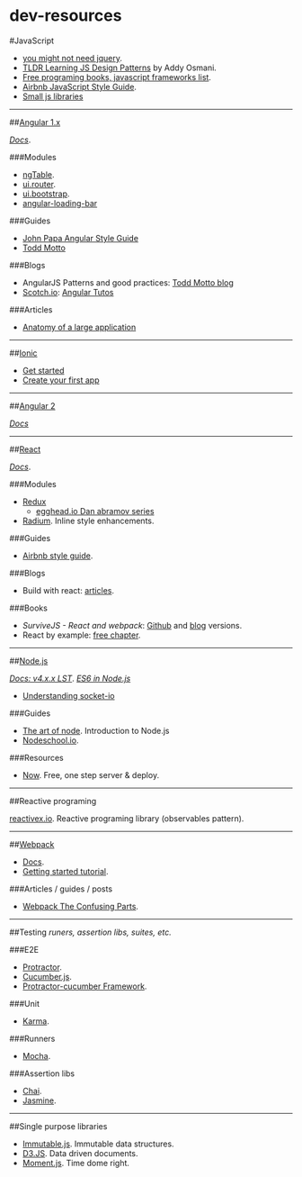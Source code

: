 # dev-resources

#JavaScript
- [you might not need jquery](http://youmightnotneedjquery.com/).
- [TLDR Learning JS Design Patterns](https://github.com/karlpatrickespiritu/TLDR-Learning-JS-Design-Patterns-by-Addy-Osmani) by Addy Osmani.
- [Free programing books, javascript frameworks list](https://github.com/vhf/free-programming-books/blob/master/javascript-frameworks-resources.md).
- [Airbnb JavaScript Style Guide](https://github.com/airbnb/javascript).
- [Small js libraries](http://microjs.com/)

--------------------------------

##[Angular 1.x](https://angularjs.org/)

_*[Docs](https://docs.angularjs.org/api)*_.

###Modules

- [ngTable](http://ng-table.com/#/).
- [ui.router](http://angular-ui.github.io/ui-router/site/#/api/ui.router).
- [ui.bootstrap](https://angular-ui.github.io/bootstrap/).
- [angular-loading-bar](https://github.com/chieffancypants/angular-loading-bar)

###Guides

- [John Papa Angular Style Guide](http://www.johnpapa.net/angular-style-guide/)
- [Todd Motto](https://github.com/toddmotto/angular-styleguide)

###Blogs

- AngularJS Patterns and good practices: [Todd Motto blog](http://toddmotto.com/)
- [Scotch.io](https://scotch.io/): [Angular Tutos](https://scotch.io/tag/angular-js)

###Articles

- [Anatomy of a large application](https://medium.com/@bojzi/anatomy-of-a-large-angular-application-f098e5e36994#.21vop7qt8)

--------------------------------

##[Ionic](http://ionicframework.com/)

- [Get started](https://www.youtube.com/watch?v=C-UwOWB9Io4)
- [Create your first app](https://scotch.io/tutorials/create-your-first-mobile-app-with-angularjs-and-ionic)

--------------------------------

##[Angular 2](https://angular.io/)

_*[Docs](https://angular.io/docs/ts/latest/)*_

--------------------------------

##[React](https://facebook.github.io/react/index.html)

_*[Docs](https://facebook.github.io/react/docs/getting-started.html)*_.

###Modules

- [Redux](http://redux.js.org/index.html)
    - [egghead.io Dan abramov series](https://egghead.io/series/getting-started-with-redux)
- [Radium](http://stack.formidable.com/radium/). Inline style enhancements.

###Guides

- [Airbnb style guide](https://github.com/airbnb/javascript/tree/master/react).

###Blogs

- Build with react: [articles](http://buildwithreact.com/).

###Books

- _SurviveJS - React and webpack_: [Github](https://github.com/survivejs/webpack_react/tree/master/manuscript) and [blog](http://survivejs.com/webpack_react/introduction/) versions.
- React by example: [free chapter](http://reactkungfu.com/assets/misc/sample.pdf).

--------------------------------

##[Node.js](https://nodejs.org/)

_*[Docs: v4.x.x LST](https://nodejs.org/dist/latest-v4.x/docs/api/)*_.
_*[ES6 in Node.js](https://nodejs.org/en/docs/es6/)*_

- [Understanding socket-io](https://medium.com/@Grigorkh/understanding-socket-io-23ad6d26d003#.bysrc710r)

###Guides
- [The art of node](https://github.com/maxogden/art-of-node). Introduction to Node.js
- [Nodeschool.io](http://nodeschool.io/).

###Resources
- [Now](https://zeit.co/now). Free, one step server & deploy.

--------------------------------

##Reactive programing

[reactivex.io](http://reactivex.io). Reactive programing library (observables pattern).

--------------------------------

##[Webpack](https://webpack.github.io/)

- [Docs](http://webpack.github.io/docs/what-is-webpack.html).
- [Getting started tutorial](http://webpack.github.io/docs/tutorials/getting-started/).

###Articles / guides / posts

- [Webpack The Confusing Parts](https://medium.com/@rajaraodv/webpack-the-confusing-parts-58712f8fcad9#.8yf9a2pjt).

--------------------------------

##Testing
_runers, assertion libs, suites, etc._

###E2E

- [Protractor](https://angular.github.io/protractor/#/).
- [Cucumber.js](https://github.com/cucumber/cucumber-js).
- [Protractor-cucumber Framework](https://github.com/mattfritz/protractor-cucumber-framework).

###Unit

- [Karma](http://karma-runner.github.io/0.13/index.html).

###Runners

- [Mocha](https://mochajs.org/).

###Assertion libs

- [Chai](http://chaijs.com/).
- [Jasmine](http://jasmine.github.io/edge/introduction.html).

-----------------------------

##Single purpose libraries

- [Immutable.js](https://facebook.github.io/immutable-js/). Immutable data structures.
- [D3.JS](https://d3js.org). Data driven documents.
- [Moment.js](http://momentjs.com). Time dome right.
